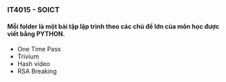 ### IT4015 - SOICT
#### Mỗi folder là một bài tập lập trình theo các chủ đề lớn của môn học được viết bằng PYTHON.
<ul>
  <li>One Time Pass</li>
  <li>Trivium</li>
  <li>Hash video</li>
  <li>RSA Breaking</li>
</ul>
